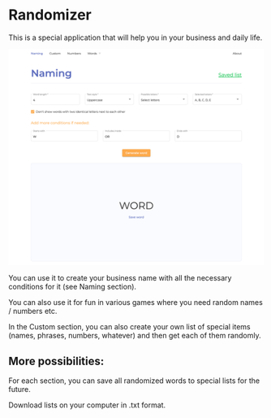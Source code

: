 # Randomizer

This is a special application that will help you in your business and daily life.

![randomizer](./src/assets/main.png)

You can use it to create your business name with all the necessary conditions for it (see Naming section).

You can also use it for fun in various games where you need random names / numbers etc.

In the Custom section, you can also create your own list of special items (names, phrases, numbers, whatever) and then get each of them randomly.

## More possibilities:

For each section, you can save all randomized words to special lists for the future.

Download lists on your computer in .txt format.
